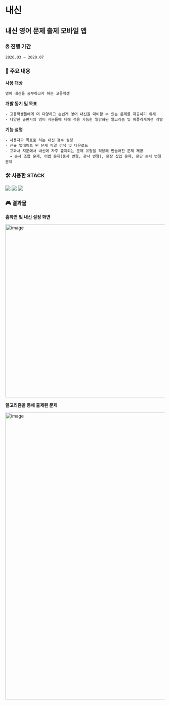 # 내신 
## 내신 영어 문제 출제 모바일 앱

### ⏰ 진행 기간
    2020.03 ~ 2020.07

### 🔎 주요 내용
 **사용 대상**
 
    영어 내신을 공부하고자 하는 고등학생
    
  **개발 동기 및 목표**

    - 고등학생들에게 더 다양하고 손쉽게 영어 내신을 대비할 수 있는 문제를 제공하기 위해
    - 다양한 출판사의 영어 지문들에 대해 적용 가능한 일반화된 알고리즘 및 애플리케이션 개발
    
  **기능 설명**

    - 사용자가 목표로 하는 내신 점수 설정
    - 신규 업데이트 된 문제 파일 검색 및 다운로드
    - 교과서 지문에서 내신에 자주 출제되는 문제 유형을 적용해 만들어진 문제 제공  
      → 순서 조합 문제, 어법 문제(동사 변형, 관사 변형), 문장 삽입 문제, 문단 순서 변형 문제
      
### 🛠️ 사용한 STACK
<div style="center">
  <img src="https://img.shields.io/badge/JAVA-007396?style=for-the-badge&logo=java&logoColor=white">
  <img src="https://img.shields.io/badge/Android Studio-3DDC84.svg?style=for-the-badge&logo=Android Studio&logoColor=white"/>
  <img src="https://img.shields.io/badge/firebase-FFCA28?style=for-the-badge&logo=firebase&logoColor=white">
  
  
</div>

### 🎮 결과물
**홈화면 및 내신 설정 화면**

<img width="545" alt="image" src="https://user-images.githubusercontent.com/61402459/213622135-b555c23e-6b5a-4837-8f0d-a36bf69aa288.png">

**알고리즘을 통해 출제된 문제**

<img width="904" alt="image" src="https://user-images.githubusercontent.com/61402459/213622240-341f4ade-8eee-443c-b8ee-652dc0fafbf4.png">


